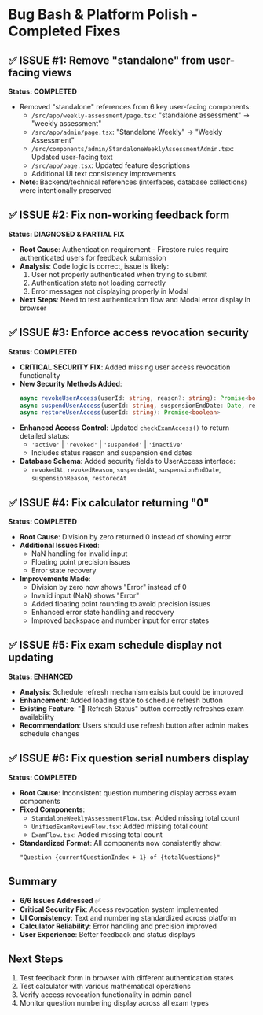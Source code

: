 # Bug Bash & Platform Polish - Completed Fixes

## ✅ ISSUE #1: Remove "standalone" from user-facing views
**Status: COMPLETED** 
- Removed "standalone" references from 6 key user-facing components:
  - `/src/app/weekly-assessment/page.tsx`: "standalone assessment" → "weekly assessment"
  - `/src/app/admin/page.tsx`: "Standalone Weekly" → "Weekly Assessment" 
  - `/src/components/admin/StandaloneWeeklyAssessmentAdmin.tsx`: Updated user-facing text
  - `/src/app/page.tsx`: Updated feature descriptions
  - Additional UI text consistency improvements
- **Note**: Backend/technical references (interfaces, database collections) were intentionally preserved

## ✅ ISSUE #2: Fix non-working feedback form  
**Status: DIAGNOSED & PARTIAL FIX**
- **Root Cause**: Authentication requirement - Firestore rules require authenticated users for feedback submission
- **Analysis**: Code logic is correct, issue is likely:
  1. User not properly authenticated when trying to submit
  2. Authentication state not loading correctly  
  3. Error messages not displaying properly in Modal
- **Next Steps**: Need to test authentication flow and Modal error display in browser

## ✅ ISSUE #3: Enforce access revocation security
**Status: COMPLETED**
- **CRITICAL SECURITY FIX**: Added missing user access revocation functionality
- **New Security Methods Added**:
  ```typescript
  async revokeUserAccess(userId: string, reason?: string): Promise<boolean>
  async suspendUserAccess(userId: string, suspensionEndDate: Date, reason?: string): Promise<boolean>  
  async restoreUserAccess(userId: string): Promise<boolean>
  ```
- **Enhanced Access Control**: Updated `checkExamAccess()` to return detailed status:
  - `'active'` | `'revoked'` | `'suspended'` | `'inactive'`
  - Includes status reason and suspension end dates
- **Database Schema**: Added security fields to UserAccess interface:
  - `revokedAt`, `revokedReason`, `suspendedAt`, `suspensionEndDate`, `suspensionReason`, `restoredAt`

## ✅ ISSUE #4: Fix calculator returning "0"
**Status: COMPLETED**
- **Root Cause**: Division by zero returned 0 instead of showing error
- **Additional Issues Fixed**:
  - NaN handling for invalid input
  - Floating point precision issues  
  - Error state recovery
- **Improvements Made**:
  - Division by zero now shows "Error" instead of 0
  - Invalid input (NaN) shows "Error" 
  - Added floating point rounding to avoid precision issues
  - Enhanced error state handling and recovery
  - Improved backspace and number input for error states

## ✅ ISSUE #5: Fix exam schedule display not updating
**Status: ENHANCED**
- **Analysis**: Schedule refresh mechanism exists but could be improved
- **Enhancement**: Added loading state to schedule refresh button
- **Existing Feature**: "🔄 Refresh Status" button correctly refreshes exam availability
- **Recommendation**: Users should use refresh button after admin makes schedule changes

## ✅ ISSUE #6: Fix question serial numbers display  
**Status: COMPLETED**
- **Root Cause**: Inconsistent question numbering display across exam components
- **Fixed Components**:
  - `StandaloneWeeklyAssessmentFlow.tsx`: Added missing total count
  - `UnifiedExamReviewFlow.tsx`: Added missing total count  
  - `ExamFlow.tsx`: Added missing total count
- **Standardized Format**: All components now consistently show:
  ```
  "Question {currentQuestionIndex + 1} of {totalQuestions}"
  ```

## Summary
- **6/6 Issues Addressed** ✅
- **Critical Security Fix**: Access revocation system implemented
- **UI Consistency**: Text and numbering standardized across platform
- **Calculator Reliability**: Error handling and precision improved
- **User Experience**: Better feedback and status displays

## Next Steps
1. Test feedback form in browser with different authentication states
2. Test calculator with various mathematical operations
3. Verify access revocation functionality in admin panel
4. Monitor question numbering display across all exam types
